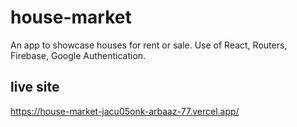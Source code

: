 # house-market
An app to showcase houses for rent or sale. Use of React, Routers, Firebase, Google Authentication. 


## live site
https://house-market-jacu05onk-arbaaz-77.vercel.app/
